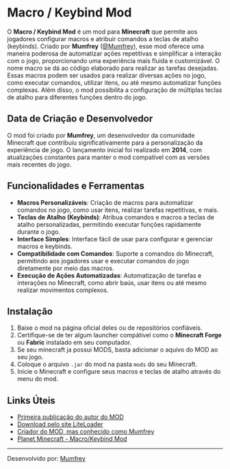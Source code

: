 # Macro / Keybind Mod

O **Macro / Keybind Mod** é um mod para **Minecraft** que permite aos jogadores configurar macros e atribuir comandos a teclas de atalho (keybinds). Criado por **Mumfrey** ([@Mumfrey](https://github.com/Mumfrey)), esse mod oferece uma maneira poderosa de automatizar ações repetitivas e simplificar a interação com o jogo, proporcionando uma experiência mais fluida e customizável. O nome macro se dá ao código elaborado para realizar as tarefas desejadas. Essas macros podem ser usados para realizar diversas ações no jogo, como executar comandos, utilizar itens, ou até mesmo automatizar funções complexas. Além disso, o mod possibilita a configuração de múltiplas teclas de atalho para diferentes funções dentro do jogo.

## Data de Criação e Desenvolvedor

O mod foi criado por **Mumfrey**, um desenvolvedor da comunidade Minecraft que contribuiu significativamente para a personalização da experiência de jogo. O lançamento inicial foi realizado em **2014**, com atualizações constantes para manter o mod compatível com as versões mais recentes do jogo.

## Funcionalidades e Ferramentas

- **Macros Personalizáveis**: Criação de macros para automatizar comandos no jogo, como usar itens, realizar tarefas repetitivas, e mais.
- **Teclas de Atalho (Keybinds)**: Atribua comandos e macros a teclas de atalho personalizadas, permitindo executar funções rapidamente durante o jogo.
- **Interface Simples**: Interface fácil de usar para configurar e gerenciar macros e keybinds.
- **Compatibilidade com Comandos**: Suporte a comandos do Minecraft, permitindo aos jogadores usar e executar comandos do jogo diretamente por meio das macros.
- **Execução de Ações Automatizadas**: Automatização de tarefas e interações no Minecraft, como abrir baús, usar itens ou até mesmo realizar movimentos complexos.

## Instalação

1. Baixe o mod na página oficial deles ou de repositórios confiáveis.
2. Certifique-se de ter algum launcher compátivel como o **Minecraft Forge** ou **Fabric** instalado em seu computador.
3. Se seu minecraft ja possui MODS, basta adicionar o aquivo do MOD ao seu jogo.
4. Coloque o arquivo `.jar` do mod na pasta `mods` do seu Minecraft.
5. Inicie o Minecraft e configure seus macros e teclas de atalho através do menu do mod.

## Links Úteis

- [Primeira publicação do autor do MOD](https://www.minecraftforum.net/forums/mapping-and-modding-java-edition/minecraft-mods/1275039-macro-keybind-mod)
- [Download pelo site LiteLoader](https://www.liteloader.com/mod/macros)
- [Criador do MOD, mas conhecido como Mumfrey](https://github.com/Mumfrey)
- [Planet Minecraft - Macro/Keybind Mod](https://www.planetminecraft.com/mod/macro-keybind-mod/)

---

Desenvolvido por: [Mumfrey](https://github.com/Mumfrey)
